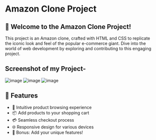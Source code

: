 # Amazon Clone Project


## 🚀 Welcome to the Amazon Clone Project!

This project is an Amazon clone, crafted with HTML and CSS to replicate the iconic look and feel of the popular e-commerce giant. Dive into the world of web development by exploring and contributing to this engaging project. 

## Screenshot of my Project- 
![image](https://github.com/raviranjan0/Amazonclone/assets/100368738/45759130-7459-4f60-b032-3fb2adb36a0e)
![image](https://github.com/raviranjan0/Amazonclone/assets/100368738/2944cd1b-8044-4522-9663-58058e486c17)
![image](https://github.com/raviranjan0/Amazonclone/assets/100368738/c3152f43-9d2d-4d48-b77f-f742bf4979c3)



## 🌟 Features

- 🛒 Intuitive product browsing experience
- 📦 Add products to your shopping cart
- 💳 Seamless checkout process
- 🌐 Responsive design for various devices
- 🌟 Bonus: Add your unique features!
